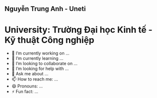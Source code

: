 ## Nguyễn Trung Anh - Uneti

# University: Trường Đại học Kinh tế - Kỹ thuật Công nghiệp
- 🔭 I’m currently working on ...
- 🌱 I’m currently learning ...
- 👯 I’m looking to collaborate on ...
- 🤔 I’m looking for help with ...
- 💬 Ask me about ...
- 📫 How to reach me: ...
- 😄 Pronouns: ...
- ⚡ Fun fact: ...
